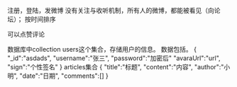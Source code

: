 注册，登陆，发微博
没有关注与收听机制，所有人的微博，都能被看见（向论坛）；
按时间排序

可以点赞评论

数据库中collection
users这个集合，存储用户的信息。
数据包括。
{
"_id":"asdads",
"username":"张三",
"password":"加密后"
"avaraUrl":"url",
"sign":"个性签名"
}
articles集合
{
"title":"标题",
"content":"内容",
"author":"小明",
"date":"日期",
"comments":[]
}
